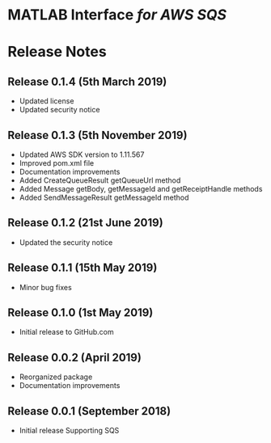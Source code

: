 # MATLAB Interface *for AWS SQS*
# Release Notes

## Release 0.1.4 (5th March 2019)
* Updated license
* Updated security notice

## Release 0.1.3 (5th November 2019)
* Updated AWS SDK version to 1.11.567
* Improved pom.xml file
* Documentation improvements
* Added CreateQueueResult getQueueUrl method
* Added Message getBody, getMessageId and getReceiptHandle methods
* Added SendMessageResult getMessageId method

## Release 0.1.2 (21st June 2019)
* Updated the security notice

## Release 0.1.1 (15th May 2019)
* Minor bug fixes

## Release 0.1.0 (1st May 2019)
* Initial release to GitHub.com

## Release 0.0.2 (April 2019)
* Reorganized package
* Documentation improvements

## Release 0.0.1 (September 2018)
* Initial release Supporting SQS

[//]: #  (Copyright 2019 The MathWorks, Inc.)
